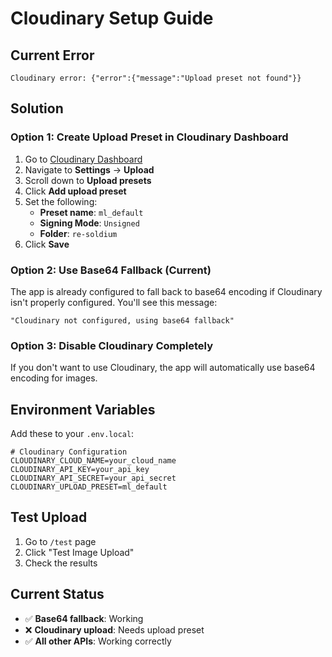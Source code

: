 # Cloudinary Setup Guide

## Current Error

```
Cloudinary error: {"error":{"message":"Upload preset not found"}}
```

## Solution

### Option 1: Create Upload Preset in Cloudinary Dashboard

1. Go to [Cloudinary Dashboard](https://cloudinary.com/console)
2. Navigate to **Settings** → **Upload**
3. Scroll down to **Upload presets**
4. Click **Add upload preset**
5. Set the following:
    - **Preset name**: `ml_default`
    - **Signing Mode**: `Unsigned`
    - **Folder**: `re-soldium`
6. Click **Save**

### Option 2: Use Base64 Fallback (Current)

The app is already configured to fall back to base64 encoding if Cloudinary isn't properly configured. You'll see this message:

```
"Cloudinary not configured, using base64 fallback"
```

### Option 3: Disable Cloudinary Completely

If you don't want to use Cloudinary, the app will automatically use base64 encoding for images.

## Environment Variables

Add these to your `.env.local`:

```env
# Cloudinary Configuration
CLOUDINARY_CLOUD_NAME=your_cloud_name
CLOUDINARY_API_KEY=your_api_key
CLOUDINARY_API_SECRET=your_api_secret
CLOUDINARY_UPLOAD_PRESET=ml_default
```

## Test Upload

1. Go to `/test` page
2. Click "Test Image Upload"
3. Check the results

## Current Status

-   ✅ **Base64 fallback**: Working
-   ❌ **Cloudinary upload**: Needs upload preset
-   ✅ **All other APIs**: Working correctly
